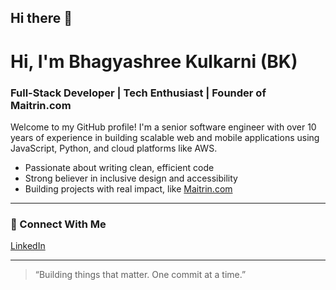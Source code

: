 ## Hi there 👋

<!--
**bhag41/bhag41** is a ✨ _special_ ✨ repository because its `README.md` (this file) appears on your GitHub profile.

Here are some ideas to get you started:

- 🔭 I’m currently working on ...
- 🌱 I’m currently learning ...
- 👯 I’m looking to collaborate on ...
- 🤔 I’m looking for help with ...
- 💬 Ask me about ...
- 📫 How to reach me: ...
- 😄 Pronouns: ...
- ⚡ Fun fact: ...
-->

# Hi, I'm Bhagyashree Kulkarni (BK)  
### Full-Stack Developer | Tech Enthusiast | Founder of Maitrin.com  

Welcome to my GitHub profile! I'm a senior software engineer with over 10 years of experience in building scalable web and mobile applications using JavaScript, Python, and cloud platforms like AWS.

- Passionate about writing clean, efficient code  
- Strong believer in inclusive design and accessibility  
- Building projects with real impact, like [Maitrin.com](https://maitrin.com)

---

### 🔗 Connect With Me

[LinkedIn](https://www.linkedin.com/in/bhag41) 

---

> “Building things that matter. One commit at a time.”
